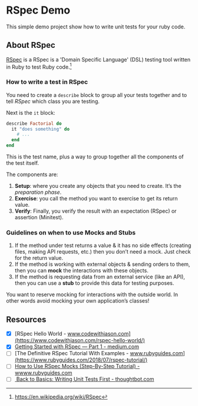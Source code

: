 # RSpec Demo

This simple demo project show how to write unit tests for your ruby code.

## About RSpec

[RSpec](https://rspec.info/) is a RSpec is a 'Domain Specific Language' (DSL) testing tool written in Ruby to test Ruby code.[^1]

[^1]: https://en.wikipedia.org/wiki/RSpec

### How to write a test in RSpec

You need to create a `describe` block to group all your tests together and to tell *RSpec* which class you are testing.

Next is the `it` block:

```ruby
describe Factorial do
  it "does something" do
    # ...
  end
end
```

This is the test name, plus a way to group together all the components of the test itself.

The components are:

1. **Setup**: where you create any objects that you need to create. It’s the *preparation phase*.
1. **Exercise**: you call the method you want to exercise to get its return value.
1. **Verify**: Finally, you verify the result with an expectation (RSpec) or assertion (Minitest).

### Guidelines on when to use Mocks and Stubs

1. If the method under test returns a value & it has no side effects (creating files, making API requests, etc.) then you don’t need a mock. Just check for the return value.
1. If the method is working with external objects & sending orders to them, then you can **mock** the interactions with these objects.
1. If the method is requesting data from an external service (like an API), then you can use a **stub** to provide this data for testing purposes.

You want to reserve mocking for interactions with the outside world.
In other words avoid mocking your own application’s classes!

## Resources

* [x] [RSpec Hello World - www.codewithjason.com](https://www.codewithjason.com/rspec-hello-world/)
* [x] [Getting Started with RSpec — Part 1 - medium.com](https://medium.com/@mindovermiles262/getting-started-with-rspec-part-1-9418909f5e53)
* [ ] [The Definitive RSpec Tutorial With Examples - www.rubyguides.com](https://www.rubyguides.com/2018/07/rspec-tutorial/)
* [ ] [How to Use RSpec Mocks (Step-By-Step Tutorial) -  wwww.rubyguides.com](https://www.rubyguides.com/2018/10/rspec-mocks/)
* [ ] [ Back to Basics: Writing Unit Tests First - thoughtbot.com](https://thoughtbot.com/blog/back-to-basics-writing-unit-tests-first)
